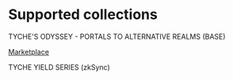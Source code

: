 # Supported collections

TYCHE'S ODYSSEY - PORTALS TO ALTERNATIVE REALMS (BASE)

[Marketplace](https://kreatorland.com/collection/zksync-era/0xc6157Baaf561d3c3ed9189D747D8a477d4228A14)

TYCHE YIELD SERIES (zkSync)
